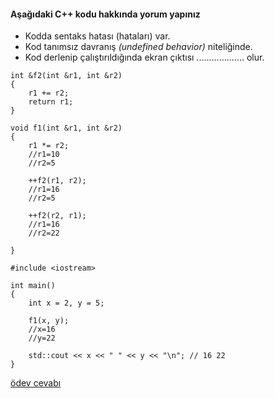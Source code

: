 #### Aşağıdaki C++ kodu hakkında yorum yapınız

+ Kodda sentaks hatası (hataları) var.
+ Kod tanımsız davranış *(undefined behavior)* niteliğinde.
+ Kod derlenip çalıştırıldığında ekran çıktısı ................... olur.

```
int &f2(int &r1, int &r2)
{
    r1 += r2;
    return r1;
}

void f1(int &r1, int &r2)
{
    r1 *= r2;
    //r1=10
    //r2=5

    ++f2(r1, r2);
    //r1=16
    //r2=5

    ++f2(r2, r1);
    //r1=16
    //r2=22

}

#include <iostream>

int main()
{
    int x = 2, y = 5;

    f1(x, y);
    //x=16
    //y=22

    std::cout << x << " " << y << "\n"; // 16 22
}

```

[ödev cevabı](https://vimeo.com/362511975)
